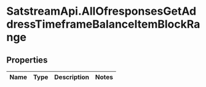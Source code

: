 # SatstreamApi.AllOfresponsesGetAddressTimeframeBalanceItemBlockRange

## Properties
Name | Type | Description | Notes
------------ | ------------- | ------------- | -------------
